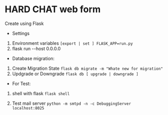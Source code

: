 # HARD CHAT web form
Create using Flask

- Settings
1. Environment variables 
``` [export | set ] FLASK_APP=run.py ```
2. flask run --host 0.0.0.0

- Database migration:
1. Create Migration State
``` flask db migrate -m "Whate new for migration" ```
2. Updgrade or Downgrade
``` flask db [ upgrade | downgrade ] ```

- For Test:
1. shell with flask
``` flask shell ```

2. Test mail server
``` python -m smtpd -n -c DebuggingServer localhost:8025 ```
